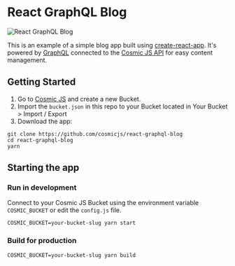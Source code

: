 # React GraphQL Blog
![React GraphQL Blog](https://cosmicjs.imgix.net/f3f05580-4107-11e7-8d6b-a1a75699efdb-cosmicjs-graphql.jpg)

This is an example of a simple blog app built using [create-react-app](https://github.com/facebookincubator/create-react-app). It's powered by [GraphQL](http://graphql.org/) connected to the [Cosmic JS API](https://cosmicjs.com/) for easy content management.

## Getting Started
1. Go to [Cosmic JS](https://cosmicjs.com/) and create a new Bucket.
2. Import the `bucket.json` in this repo to your Bucket located in Your Bucket > Import / Export
3. Download the app:
```
git clone https://github.com/cosmicjs/react-graphql-blog
cd react-graphql-blog
yarn
```
## Starting the app
### Run in development
Connect to your Cosmic JS Bucket using the environment variable `COSMIC_BUCKET` or edit the `config.js` file.
```
COSMIC_BUCKET=your-bucket-slug yarn start
```
### Build for production
```
COSMIC_BUCKET=your-bucket-slug yarn build
```
